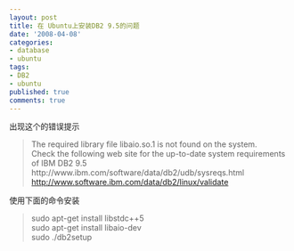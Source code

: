 ```yaml
---
layout: post
title: 在 Ubuntu上安装DB2 9.5的问题
date: '2008-04-08'
categories:
- database
- ubuntu
tags:
- DB2
- ubuntu
published: true
comments: true
---
```

<p>出现这个的错误提示
<blockquote>The required library file libaio.so.1 is not found on the system.<br />
Check the following web site for the up-to-date system requirements<br />
of IBM DB2 9.5<br />
http://www.ibm.com/software/data/db2/udb/sysreqs.html
<a href="http://www.software.ibm.com/data/db2/linux/validate">http://www.software.ibm.com/data/db2/linux/validate</a></blockquote>
使用下面的命令安装
<blockquote>sudo apt-get install libstdc++5<br />
sudo apt-get install libaio-dev<br />
sudo ./db2setup</blockquote></p>
